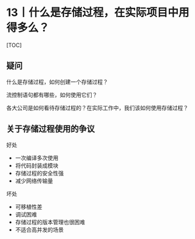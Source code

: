 # 13丨什么是存储过程，在实际项目中用得多么？

[TOC]

## 疑问

什么是存储过程，如何创建一个存储过程？

流控制语句都有哪些，如何使用它们？

各大公司是如何看待存储过程的？在实际工作中，我们该如何使用存储过程？



## 关于存储过程使用的争议

好处

-   一次编译多次使用
-   将代码封装成模块
-   存储过程的安全性强
-   减少网络传输量

坏处

-   可移植性差
-   调试困难
-   存储过程的版本管理也很困难
-   不适合高并发的场景